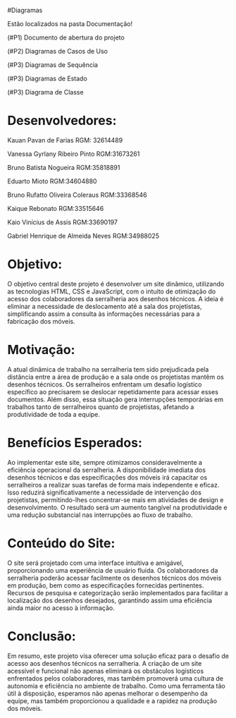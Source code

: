 #Diagramas

Estão localizados na pasta Documentação!

(#P1) Documento de abertura do projeto

(#P2) Diagramas de Casos de Uso

(#P3) Diagramas de Sequência

(#P3) Diagramas de Estado

(#P3) Diagrama de Classe

# Desenvolvedores:

Kauan Pavan de Farias                                  RGM: 32614489

Vanessa Gyrlany Ribeiro Pinto                    RGM:31673261

Bruno Batista Nogueira                                RGM:35818891

Eduarto Mioto                                              RGM:34604880

Bruno Rufatto Oliveira Coleraus                 RGM:33368546

Kaique Rebonato                                         RGM:33515646

Kaio Vinícius de Assis                                   RGM:33690197

Gabriel Henrique de Almeida Neves          RGM:34988025



# Objetivo: 

O objetivo central deste projeto é desenvolver um site dinâmico, utilizando as tecnologias HTML, CSS e JavaScript, com o intuito de otimização do acesso dos colaboradores da serralheria aos desenhos técnicos. A ideia é eliminar a necessidade de deslocamento até a sala dos projetistas, simplificando assim a consulta às informações necessárias para a fabricação dos móveis.



# Motivação: 

A atual dinâmica de trabalho na serralheria tem sido prejudicada pela distância entre a área de produção e a sala onde os projetistas mantêm os desenhos técnicos. Os serralheiros enfrentam um desafio logístico específico ao precisarem se deslocar repetidamente para acessar esses documentos. Além disso, essa situação gera interrupções temporárias em trabalhos tanto de serralheiros quanto de projetistas, afetando a produtividade de toda a equipe.



# Benefícios Esperados: 

Ao implementar este site, sempre otimizamos consideravelmente a eficiência operacional da serralheria. A disponibilidade imediata dos desenhos técnicos e das especificações dos móveis irá capacitar os serralheiros a realizar suas tarefas de forma mais independente e eficaz. Isso reduzirá significativamente a necessidade de intervenção dos projetistas, permitindo-lhes concentrar-se mais em atividades de design e desenvolvimento. O resultado será um aumento tangível na produtividade e uma redução substancial nas interrupções ao fluxo de trabalho.



# Conteúdo do Site: 

O site será projetado com uma interface intuitiva e amigável, proporcionando uma experiência de usuário fluida. Os colaboradores da serralheria poderão acessar facilmente os desenhos técnicos dos móveis em produção, bem como as especificações fornecidas pertinentes. Recursos de pesquisa e categorização serão implementados para facilitar a localização dos desenhos desejados, garantindo assim uma eficiência ainda maior no acesso à informação.



# Conclusão: 

Em resumo, este projeto visa oferecer uma solução eficaz para o desafio de acesso aos desenhos técnicos na serralheria. A criação de um site acessível e funcional não apenas eliminará os obstáculos logísticos enfrentados pelos colaboradores, mas também promoverá uma cultura de autonomia e eficiência no ambiente de trabalho. Como uma ferramenta tão útil à disposição, esperamos não apenas melhorar o desempenho da equipe, mas também proporcionou a qualidade e a rapidez na produção dos móveis.
